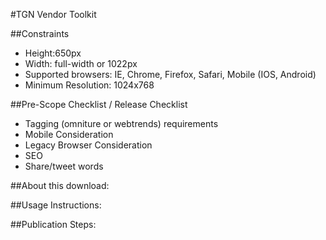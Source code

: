 #TGN Vendor Toolkit

##Constraints
* Height:650px
* Width: full-width or 1022px
* Supported browsers: IE, Chrome, Firefox, Safari, Mobile (IOS, Android)
* Minimum Resolution: 1024x768


##Pre-Scope Checklist / Release Checklist
* Tagging (omniture or webtrends) requirements
* Mobile Consideration
* Legacy Browser Consideration
* SEO
* Share/tweet words


##About this download:

##Usage Instructions:

##Publication Steps:
